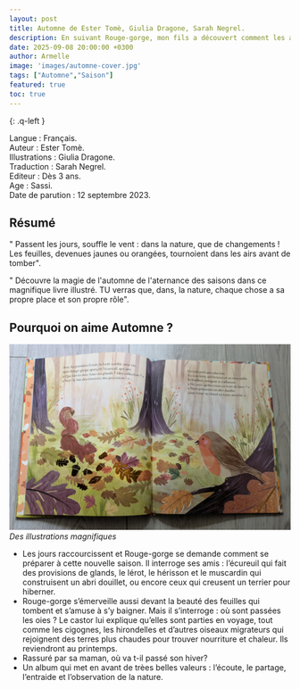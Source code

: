 ```yaml
---
layout: post
title: Automne de Ester Tomè, Giulia Dragone, Sarah Negrel.
description: En suivant Rouge-gorge, mon fils a découvert comment les animaux se préparent à l’automne.
date: 2025-09-08 20:00:00 +0300
author: Armelle
image: 'images/automne-cover.jpg'
tags: ["Automne","Saison"]
featured: true
toc: true
---
```


{: .q-left }

Langue : Français.  
Auteur : Ester Tomè.    
Illustrations : Giulia Dragone.  
Traduction : Sarah Negrel.                    
Editeur : Dès 3 ans.              
Age : Sassi.                           
Date de parution : 12 septembre 2023.        

## Résumé

" Passent les jours, souffle le vent : dans la nature, que de changements ! Les feuilles, devenues jaunes ou orangées, tournoient dans les airs avant de tomber".

" Découvre la magie de l'automne de l'aternance des saisons dans ce magnifique livre illustré. TU verras que, dans, la nature, chaque chose a sa propre place et son propre rôle".

## Pourquoi on aime Automne ?

![Des illustrations magnifiques](images/automne-int.jpg)
*Des illustrations magnifiques*
- Les jours raccourcissent et  Rouge-gorge se demande comment se préparer à cette nouvelle saison. Il interroge ses amis : l’écureuil qui fait des provisions de glands, le lérot, le hérisson et le muscardin qui construisent un abri douillet, ou encore ceux qui creusent un terrier pour hiberner.
- Rouge-gorge s’émerveille aussi devant la beauté des feuilles qui tombent et s’amuse à s’y baigner. Mais il s’interroge : où sont passées les oies ? Le castor lui explique qu’elles sont parties en voyage, tout comme les cigognes, les hirondelles et d’autres oiseaux migrateurs qui rejoignent des terres plus chaudes pour trouver nourriture et chaleur. Ils reviendront au printemps.
- Rassuré par sa maman, où va t-il passé son hiver?
- Un album qui met en avant de trèes belles valeurs : l’écoute, le partage, l’entraide et l’observation de la nature.